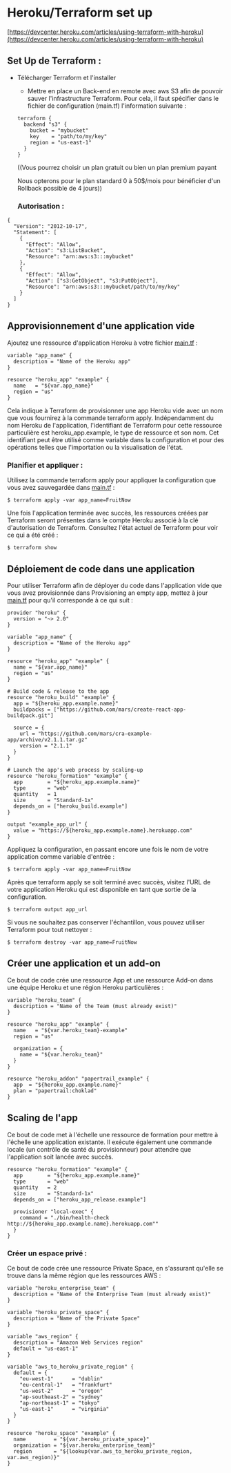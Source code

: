 # Heroku/Terraform set up

[https://devcenter.heroku.com/articles/using-terraform-with-heroku](https://devcenter.heroku.com/articles/using-terraform-with-heroku)

## Set Up de Terraform :

- Télécharger Terraform et l'installer
    - Mettre en place un Back-end en remote avec aws S3 afin de pouvoir sauver l'infrastructure Terraform. Pour cela, il faut spécifier dans le fichier de configuration (main.tf) l'information suivante :

    ```
    terraform {
      backend "s3" {
        bucket = "mybucket"
        key    = "path/to/my/key"
        region = "us-east-1"
      }
    }
    ```

    ((Vous pourrez choisir un plan gratuit ou bien un plan premium payant

    Nous opterons pour le plan standard 0 à 50$/mois pour bénéficier d'un Rollback possible de 4 jours))

    ### Autorisation :

```
{
  "Version": "2012-10-17",
  "Statement": [
    {
      "Effect": "Allow",
      "Action": "s3:ListBucket",
      "Resource": "arn:aws:s3:::mybucket"
    },
    {
      "Effect": "Allow",
      "Action": ["s3:GetObject", "s3:PutObject"],
      "Resource": "arn:aws:s3:::mybucket/path/to/my/key"
    }
  ]
}
```

## Approvisionnement d'une application vide

Ajoutez une ressource d'application Heroku à votre fichier [main.tf](http://main.tf) : 

```
variable "app_name" {
  description = "Name of the Heroku app"
}

resource "heroku_app" "example" {
  name   = "${var.app_name}"
  region = "us"
}
```

Cela indique à Terraform de provisionner une app Heroku vide avec un nom que vous fournirez à la commande terraform apply.
Indépendamment du nom Heroku de l'application, l'identifiant de Terraform pour cette ressource particulière est heroku_app.example, le type de ressource et son nom. Cet identifiant peut être utilisé comme variable dans la configuration et pour des opérations telles que l'importation ou la visualisation de l'état.

### Planifier et appliquer :

Utilisez la commande terraform apply pour appliquer la configuration que vous avez sauvegardée dans [main.tf](http://main.tf/) :

```
$ terraform apply -var app_name=FruitNow
```

Une fois l'application terminée avec succès, les ressources créées par Terraform seront présentes dans le compte Heroku associé à la clé d'autorisation de Terraform.
Consultez l'état actuel de Terraform pour voir ce qui a été créé :

```
$ terraform show
```

## Déploiement de code dans une application

Pour utiliser Terraform afin de déployer du code dans l'application vide que vous avez provisionnée dans Provisioning an empty app, mettez à jour [main.tf](http://main.tf/) pour qu'il corresponde à ce qui suit :

```
provider "heroku" {
  version = "~> 2.0"
}

variable "app_name" {
  description = "Name of the Heroku app"
}

resource "heroku_app" "example" {
  name = "${var.app_name}"
  region = "us"
}

# Build code & release to the app
resource "heroku_build" "example" {
  app = "${heroku_app.example.name}"
  buildpacks = ["https://github.com/mars/create-react-app-buildpack.git"]

  source = {
    url = "https://github.com/mars/cra-example-app/archive/v2.1.1.tar.gz"
    version = "2.1.1"
  }
}

# Launch the app's web process by scaling-up
resource "heroku_formation" "example" {
  app        = "${heroku_app.example.name}"
  type       = "web"
  quantity   = 1
  size       = "Standard-1x"
  depends_on = ["heroku_build.example"]
}

output "example_app_url" {
  value = "https://${heroku_app.example.name}.herokuapp.com"
}
```

Appliquez la configuration, en passant encore une fois le nom de votre application comme variable d'entrée :

```
$ terraform apply -var app_name=FruitNow
```

Après que terraform apply se soit terminé avec succès, visitez l'URL de votre application Heroku qui est disponible en tant que sortie de la configuration.

```
$ terraform output app_url
```

Si vous ne souhaitez pas conserver l'échantillon, vous pouvez utiliser Terraform pour tout nettoyer :

```
$ terraform destroy -var app_name=FruitNow
```

## Créer une application et un add-on

Ce bout de code crée une ressource App et une ressource Add-on dans une équipe Heroku et une région Heroku particulières :

```
variable "heroku_team" {
  description = "Name of the Team (must already exist)"
}

resource "heroku_app" "example" {
  name   = "${var.heroku_team}-example"
  region = "us"

  organization = {
    name = "${var.heroku_team}"
  }
}

resource "heroku_addon" "papertrail_example" {
  app  = "${heroku_app.example.name}"
  plan = "papertrail:choklad"
}
```

## Scaling de l'app

Ce bout de code met à l'échelle une ressource de formation pour mettre à l'échelle une application existante. Il exécute également une commande locale (un contrôle de santé du provisionneur) pour attendre que l'application soit lancée avec succès.

```
resource "heroku_formation" "example" {
  app        = "${heroku_app.example.name}"
  type       = "web"
  quantity   = 2
  size       = "Standard-1x"
  depends_on = ["heroku_app_release.example"]

  provisioner "local-exec" {
    command = "./bin/health-check http://${heroku_app.example.name}.herokuapp.com""
  }
}
```

### Créer un espace privé :

Ce bout de code crée une ressource Private Space, en s'assurant qu'elle se trouve dans la même région que les ressources AWS :

```
variable "heroku_enterprise_team" {
  description = "Name of the Enterprise Team (must already exist)"
}

variable "heroku_private_space" {
  description = "Name of the Private Space"
}

variable "aws_region" {
  description = "Amazon Web Services region"
  default = "us-east-1"
}

variable "aws_to_heroku_private_region" {
  default = {
    "eu-west-1"      = "dublin"
    "eu-central-1"   = "frankfurt"
    "us-west-2"      = "oregon"
    "ap-southeast-2" = "sydney"
    "ap-northeast-1" = "tokyo"
    "us-east-1"      = "virginia"
  }
}

resource "heroku_space" "example" {
  name         = "${var.heroku_private_space}"
  organization = "${var.heroku_enterprise_team}"
  region       = "${lookup(var.aws_to_heroku_private_region, var.aws_region)}"
}
```